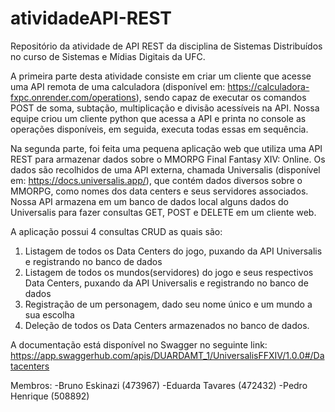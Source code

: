 # atividadeAPI-REST
Repositório da atividade de API REST da disciplina de Sistemas Distribuídos no curso de Sistemas e Mídias Digitais da UFC.

A primeira parte desta atividade consiste em criar um cliente que acesse uma API remota de uma calculadora (disponível em: https://calculadora-fxpc.onrender.com/operations), sendo capaz de executar os comandos POST de soma, subtação, multiplicação e divisão acessíveis na API. Nossa equipe criou um cliente python que acessa a API e printa no console as operações disponíveis, em seguida, executa todas essas em sequência.

Na segunda parte, foi feita uma pequena aplicação web que utiliza uma API REST para armazenar dados sobre o MMORPG Final Fantasy XIV: Online. Os dados são recolhidos de uma API externa, chamada Universalis (disponível em: https://docs.universalis.app/), que contém dados diversos sobre o MMORPG, como nomes dos data centers e seus servidores associados. Nossa API armazena em um banco de dados local alguns dados do Universalis para fazer consultas GET, POST e DELETE em um cliente web.

A aplicação possui 4 consultas CRUD as quais são:
1) Listagem de todos os Data Centers do jogo, puxando da API Universalis e registrando no banco de dados
2) Listagem de todos os mundos(servidores) do jogo e seus respectivos Data Centers, puxando da API Universalis e registrando no banco de dados
3) Registração de um personagem, dado seu nome único e um mundo a sua escolha
4) Deleção de todos os Data Centers armazenados no banco de dados.

A documentação está disponível no Swagger no seguinte link: https://app.swaggerhub.com/apis/DUARDAMT_1/UniversalisFFXIV/1.0.0#/Datacenters

Membros:
-Bruno Eskinazi (473967)
-Eduarda Tavares (472432)
-Pedro Henrique (508892)
